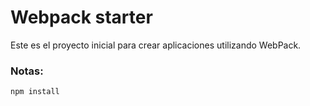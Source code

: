 # Webpack starter

Este es el proyecto inicial para crear aplicaciones utilizando WebPack.

### Notas:

```
npm install

```
